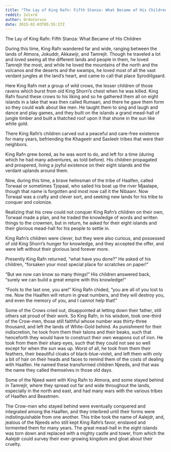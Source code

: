 ```yaml
---
title: "The Lay of King Rafn: Fifth Stanza: What Became of His Children"
reddit: 2ulxrd
author: OrdoCorvus
date: 2015-02-03T05:55:27Z
---
```


The Lay of King Rafn: Fifth Stanza: What Became of His Children

During this time, King Rafn wandered far and wide, ranging between the lands of Atmora, Jokuddr, Akkawijr, and Tamrejlr. Though he traveled a lot and loved seeing all the different lands and people in them, he loved Tamrejlr the most, and while he loved the mountains of the north and the volcanos and the deserts and the swamps, he loved most of all the vast verdant jungles at the land’s heart, and came to call that place Syrodiilgaard. 

Here King Rafn met a group of wild crows, the lesser children of those ravens which burst from old King Shorri’s chest when he was killed. King Rafn found these crows to his liking and so he gathered them all on eight islands in a lake that was then called Rumaari, and there he gave them form so they could walk about like men. He taught them to sing and laugh and dance and play games, and they built on the islands a grand mead-hall of jungle timber and built a thatched roof upon it that shone in the sun like white gold. 

There King Rafn’s children carved out a peaceful and care-free existence for many years, befriending the Khageetr and Saxleelr tribes that were their neighbors. 

King Rafn grew bored, as he was wont to do, and left for a time (during which he had many adventures, as told before). His children propagated and prospered, living a joyful existence on their eight islands and the verdant uplands around them.

Now, during this time, a brave helmsman of the tribe of Haalfen, called Torwaal or sometimes Tjopaal, who sailed his boat up the river Mjaalape, though that name is forgotten and most now call it the Nibaanr. Now Torwaal was a crafty and clever sort, and seeking new lands for his tribe to conquer and colonize. 

Realizing that his crew could not conquer King Rafn’s children on their own, Torwaal made a plan, and he traded the knowledge of words and written things to the crowmen, but in return, he asked for their eight islands and their glorious mead-hall for his people to settle in.

King Rafn’s children were clever, but they were also curious, and possessed of old King Shorri’s hunger for knowledge, and they accepted the offer, and were left without their glorious land forever more.

Presently King Rafn returned, “what have you done?” He asked of his children, “forsaken your most special place for scratches on paper!”

“But we now can know so many things!” His children answered back, “surely we can build a great empire with this knowledge!”

“Fools to the last one, you are!” King Rafn chided, “you are all of you lost to me. Now the Haalfen will return in great numbers, and they will destroy you, and even the memory of you, and I cannot help that!” 

Some of the Crows cried out, disappointed at letting down their father, still others sat proud of their work. So King Rafn, in his wisdom, took one-third of the Crow-men, those still faithful whose number was thirty-three thousand, and left the lands of White-Gold behind. As punishment for their indiscretion, he took from them their talons and their beaks, such that henceforth they would have to construct their own weapons out of iron. He took from them their sharp eyes, such that they could not see so well except for when the sun was up. Worst of all, he took from them their feathers, their beautiful cloaks of black-blue-violet, and left them with only a bit of hair on their heads and faces to remind them of the costs of dealing with Haalfen. He named these transformed children Njeeds, and that was the name they called themselves in those old days.

Some of the Njeed went with King Rafn to Atmora, and some stayed behind in Tamrejlr, where they spread out far and wide throughout the lands, especially in the north and east, and had many wars with the various tribes of Haalfen and Beastmen.

The Crow-men who stayed behind were eventually conquered and integrated among the Haalfen, and they interbred until their forms were indistinguishable from one another. This tribe took the name of Aalejdr, and, jealous of the Njeeds who still kept King Rafn’s favor, enslaved and tormented them for many years. The great mead-hall in the eight islands was torn down and replaced with a mighty castle and tower, from which the Aalejdr could survey their ever-growing kingdom and gloat about their cruelty.  

